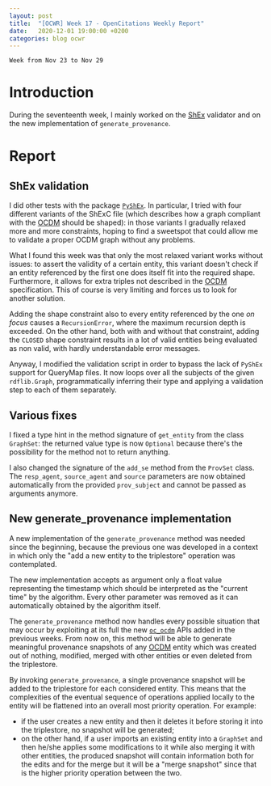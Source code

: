 ```yaml
---
layout: post
title:  "[OCWR] Week 17 - OpenCitations Weekly Report"
date:   2020-12-01 19:00:00 +0200
categories: blog ocwr
---
```

`Week from Nov 23 to Nov 29`

# Introduction
During the seventeenth week, I mainly worked on the [ShEx][shex_io] validator and on the new 
implementation of `generate_provenance`.

# Report

## ShEx validation
I did other tests with the package [`PyShEx`][pyshex_github]. In particular, I tried with four 
different variants of the ShExC file (which describes how a graph compliant with the 
[OCDM][ocdm-2.0.1] should be shaped): in those variants I gradually relaxed more and more 
constraints, hoping to find a sweetspot that could allow me to validate a proper OCDM graph without 
any problems.

What I found this week was that only the most relaxed variant works without issues: to assert the 
validity of a certain entity, this variant doesn't check if an entity referenced by the first one
does itself fit into the required shape. Furthermore, it allows for extra triples not described in
the [OCDM][ocdm-2.0.1] specification. This of course is very limiting and forces us to look for 
another solution.

Adding the shape constraint also to every entity referenced by the one _on focus_ causes a 
`RecursionError`, where the maximum recursion depth is exceeded. On the other hand, both with
and without that constraint, adding the `CLOSED` shape constraint results in a lot of valid entities 
being evaluated as non valid, with hardly understandable error messages.

Anyway, I modified the validation script in order to bypass the lack of `PyShEx` support for 
QueryMap files. It now loops over all the subjects of the given `rdflib.Graph`, programmatically 
inferring their type and applying a validation step to each of them separately.

## Various fixes
I fixed a type hint in the method signature of `get_entity` from the class `GraphSet`: the returned 
value type is now `Optional` because there's the possibility for the method not to return anything.

I also changed the signature of the `add_se` method from the `ProvSet` class. The `resp_agent`, 
`source_agent` and `source` parameters are now obtained automatically from the provided 
`prov_subject` and cannot be passed as arguments anymore.

## New generate_provenance implementation
A new implementation of the `generate_provenance` method was needed since the beginning, because
the previous one was developed in a context in which only the "add a new entity to the triplestore" 
operation was contemplated.

The new implementation accepts as argument only a float value representing the timestamp which 
should be interpreted as the "current time" by the algorithm. Every other parameter was removed
as it can automatically obtained by the algorithm itself.

The `generate_provenance` method now handles every possible situation that may occur by exploiting
at its full the new [`oc_ocdm`][oc_ocdm_github] APIs added in the previous weeks. From now on, this
method will be able to generate meaningful provenance snapshots of any [OCDM][ocdm-2.0.1] entity 
which was created out of nothing, modified, merged with other entities or even deleted from the 
triplestore.

By invoking `generate_provenance`, a single provenance snapshot will be added to the triplestore for 
each considered entity. This means that the complexities of the eventual sequence of operations 
applied locally to the entity will be flattened into an overall most priority operation. For example:
  * if the user creates a new entity and then it deletes it before storing it into the triplestore, 
  no snapshot will be generated;
  * on the other hand, if a user imports an existing entity into a `GraphSet` and then he/she 
  applies some modifications to it while also merging it with other entities, the produced snapshot 
  will contain information both for the edits and for the merge but it will be a "merge snapshot" 
  since that is the higher priority operation between the two.


[oc_ocdm_github]:      https://github.com/iosonopersia/oc_ocdm
[shex_io]:             https://shex.io
[ocdm-2.0.1]:          https://figshare.com/articles/Metadata_for_the_OpenCitations_Corpus/3443876
[pyshex_github]:       https://github.com/hsolbrig/PyShEx
